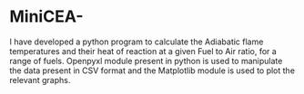 # MiniCEA-
I have developed a python program to calculate the Adiabatic flame temperatures and their heat of reaction at a given Fuel to Air ratio, for a range of fuels. Openpyxl module present in python is used to manipulate the data present in CSV format and the Matplotlib module is used to plot the relevant graphs. 
